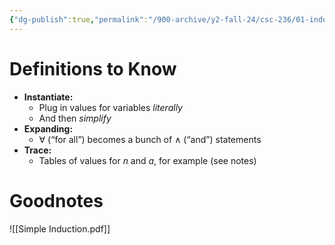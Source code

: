 ```yaml
---
{"dg-publish":true,"permalink":"/900-archive/y2-fall-24/csc-236/01-induction/simple-induction/","tags":["#cs","#lecture","#math","#note","university"],"created":"2024-09-06T08:45:18.000-07:00","updated":"2024-12-09T01:27:32.638-08:00"}
---
```



# Definitions to Know

- **Instantiate:**
    - Plug in values for variables *literally*
    - And then *simplify*
- **Expanding:**
    - $\forall$ (“for all”) becomes a bunch of $\land$ (“and”) statements
- **Trace:**
    - Tables of values for $n$ and $a$, for example (see notes)

# Goodnotes

![[Simple Induction.pdf]]
